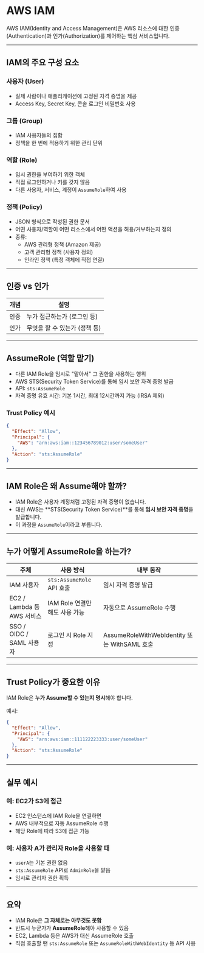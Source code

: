 # AWS IAM

AWS IAM(Identity and Access Management)은 AWS 리소스에 대한 인증(Authentication)과 인가(Authorization)를 제어하는 핵심 서비스입니다.

---

## IAM의 주요 구성 요소

### 사용자 (User)
- 실제 사람이나 애플리케이션에 고정된 자격 증명을 제공
- Access Key, Secret Key, 콘솔 로그인 비밀번호 사용

### 그룹 (Group)
- IAM 사용자들의 집합
- 정책을 한 번에 적용하기 위한 관리 단위

### 역할 (Role)
- 임시 권한을 부여하기 위한 객체
- 직접 로그인하거나 키를 갖지 않음
- 다른 사용자, 서비스, 계정이 `AssumeRole`하여 사용

### 정책 (Policy)
- JSON 형식으로 작성된 권한 문서
- 어떤 사용자/역할이 어떤 리소스에서 어떤 액션을 허용/거부하는지 정의
- 종류:
  - AWS 관리형 정책 (Amazon 제공)
  - 고객 관리형 정책 (사용자 정의)
  - 인라인 정책 (특정 객체에 직접 연결)

---

## 인증 vs 인가

| 개념       | 설명                           |
|------------|--------------------------------|
| 인증       | 누가 접근하는가 (로그인 등)     |
| 인가       | 무엇을 할 수 있는가 (정책 등)  |

---

## AssumeRole (역할 맡기)

- 다른 IAM Role을 임시로 "맡아서" 그 권한을 사용하는 행위
- AWS STS(Security Token Service)를 통해 임시 보안 자격 증명 발급
- API: `sts:AssumeRole`
- 자격 증명 유효 시간: 기본 1시간, 최대 12시간까지 가능 (IRSA 제외)

### Trust Policy 예시
```json
{
  "Effect": "Allow",
  "Principal": {
    "AWS": "arn:aws:iam::123456789012:user/someUser"
  },
  "Action": "sts:AssumeRole"
}
```

---

## IAM Role은 왜 Assume해야 할까?

- IAM Role은 사용자 계정처럼 고정된 자격 증명이 없습니다.
- 대신 AWS는 **STS(Security Token Service)**를 통해 **임시 보안 자격 증명**을 발급합니다.
- 이 과정을 `AssumeRole`이라고 부릅니다.

---

## 누가 어떻게 AssumeRole을 하는가?

| 주체 | 사용 방식 | 내부 동작 |
|------|-----------|-----------|
| IAM 사용자 | `sts:AssumeRole` API 호출 | 임시 자격 증명 발급 |
| EC2 / Lambda 등 AWS 서비스 | IAM Role 연결만 해도 사용 가능 | 자동으로 AssumeRole 수행 |
| SSO / OIDC / SAML 사용자 | 로그인 시 Role 지정 | AssumeRoleWithWebIdentity 또는 WithSAML 호출 |

---

## Trust Policy가 중요한 이유

IAM Role은 **누가 Assume할 수 있는지 명시**해야 합니다.

예시:

```json
{
  "Effect": "Allow",
  "Principal": {
    "AWS": "arn:aws:iam::111122223333:user/someUser"
  },
  "Action": "sts:AssumeRole"
}
```

---

## 실무 예시

### 예: EC2가 S3에 접근

- EC2 인스턴스에 IAM Role을 연결하면
- AWS 내부적으로 자동 AssumeRole 수행
- 해당 Role에 따라 S3에 접근 가능

### 예: 사용자 A가 관리자 Role을 사용할 때

- `userA`는 기본 권한 없음
- `sts:AssumeRole` API로 `AdminRole`을 맡음
- 임시로 관리자 권한 획득

---

## 요약

- IAM Role은 **그 자체로는 아무것도 못함**
- 반드시 누군가가 **AssumeRole**해야 사용할 수 있음
- EC2, Lambda 등은 AWS가 대신 AssumeRole 호출
- 직접 호출할 땐 `sts:AssumeRole` 또는 `AssumeRoleWithWebIdentity` 등 API 사용

